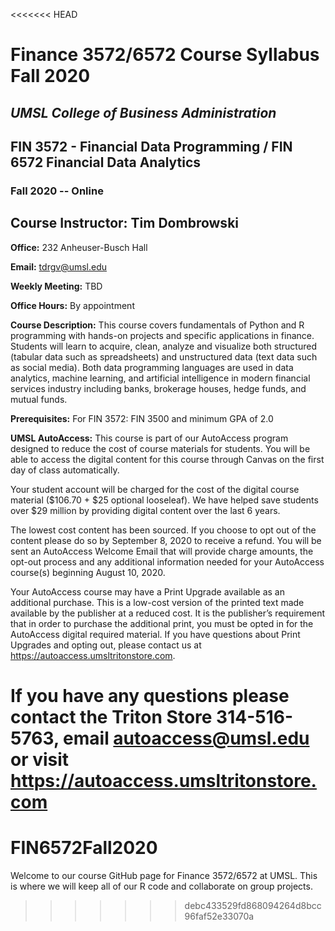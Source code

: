 <<<<<<< HEAD
# Finance 3572/6572 Course Syllabus Fall 2020

## _UMSL College of Business Administration_

## FIN 3572 - Financial Data Programming / FIN 6572 Financial Data Analytics

### Fall 2020 -- Online

## **Course Instructor:** Tim Dombrowski

**Office:** 232 Anheuser-Busch Hall

**Email:** tdrgv@umsl.edu

**Weekly Meeting:** TBD

**Office Hours:** By appointment

**Course Description:** This course covers fundamentals of Python and R programming with hands-on projects and specific applications in finance. Students will learn to acquire, clean, analyze and visualize both structured (tabular data such as spreadsheets) and unstructured data (text data such as social media). Both data programming languages are used in data analytics, machine learning, and artificial intelligence in modern financial services industry including banks, brokerage houses, hedge funds, and mutual funds.

**Prerequisites:** For FIN 3572: FIN 3500 and minimum GPA of 2.0

**UMSL AutoAccess:** This course is part of our AutoAccess program designed to reduce the cost of course materials for students.  You will be able to access the digital content for this course through Canvas on the first day of class automatically.

Your student account will be charged for the cost of the digital course material (\$106.70 + \$25 optional looseleaf). We have helped save students over \$29 million by providing digital content over the last 6 years.

The lowest cost content has been sourced.  If you choose to opt out of the content please do so by September 8, 2020 to receive a refund. You will be sent an AutoAccess Welcome Email that will provide charge amounts, the opt-out process and any additional information needed for your AutoAccess course(s) beginning August 10, 2020.

Your AutoAccess course may have a Print Upgrade available as an additional purchase.  This is a low-cost version of the printed text made available by the publisher at a reduced cost.  It is the publisher’s requirement that in order to purchase the additional print, you must be opted in for the AutoAccess digital required material.  If you have questions about Print Upgrades and opting out, please contact us at https://autoaccess.umsltritonstore.com.

If you have any questions please contact the Triton Store 314-516-5763, email autoaccess@umsl.edu or visit https://autoaccess.umsltritonstore.com
=======
# FIN6572Fall2020

Welcome to our course GitHub page for Finance 3572/6572 at UMSL. This is where we will keep all of our R code and collaborate on group projects.
>>>>>>> debc433529fd868094264d8bcc96faf52e33070a
